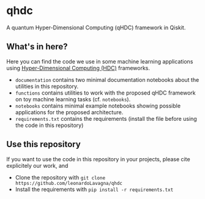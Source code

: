# qhdc
A quantum Hyper-Dimensional Computing (qHDC) framework in Qiskit.

## What's in here?
Here you can find the code we use in some machine learning applications using [Hyper-Dimensional Computing (HDC)](https://en.wikipedia.org/wiki/Hyperdimensional_computing) frameworks.
* `documentation` contains two minimal documentation notebooks about the utilities in this repository.
* `functions` contains utilities to work with the proposed qHDC framework on toy machine learning tasks (cf. `notebooks`).
* `notebooks` contains minimal example notebooks showing possible applications for the proposed architecture.
* `requirements.txt` contains the requirements (install the file before using the code in this repository)

## Use this repository
If you want to use the code in this repository in your projects, please cite explicitely our work, and
* Clone the repository with `git clone https://github.com/leonardoLavagna/qhdc`
* Install the requirements with `pip install -r requirements.txt`
